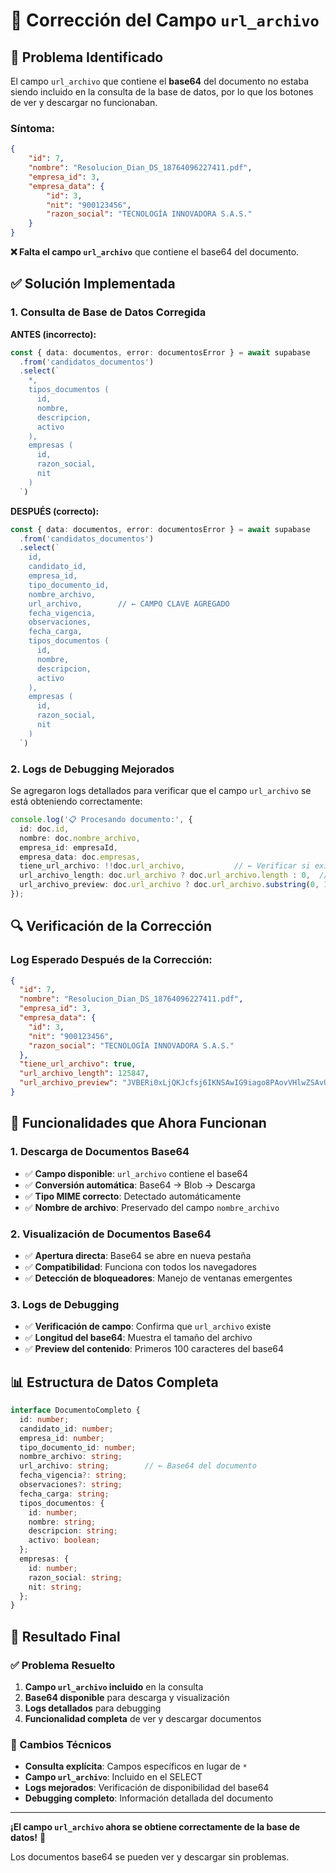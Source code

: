 # 🔧 Corrección del Campo `url_archivo`

## 🎯 **Problema Identificado**

El campo `url_archivo` que contiene el **base64** del documento no estaba siendo incluido en la consulta de la base de datos, por lo que los botones de ver y descargar no funcionaban.

### **Síntoma:**
```json
{
    "id": 7,
    "nombre": "Resolucion_Dian_DS_18764096227411.pdf",
    "empresa_id": 3,
    "empresa_data": {
        "id": 3,
        "nit": "900123456",
        "razon_social": "TECNOLOGÍA INNOVADORA S.A.S."
    }
}
```

**❌ Falta el campo `url_archivo`** que contiene el base64 del documento.

## ✅ **Solución Implementada**

### **1. Consulta de Base de Datos Corregida**

**ANTES (incorrecto):**
```typescript
const { data: documentos, error: documentosError } = await supabase
  .from('candidatos_documentos')
  .select(`
    *,
    tipos_documentos (
      id,
      nombre,
      descripcion,
      activo
    ),
    empresas (
      id,
      razon_social,
      nit
    )
  `)
```

**DESPUÉS (correcto):**
```typescript
const { data: documentos, error: documentosError } = await supabase
  .from('candidatos_documentos')
  .select(`
    id,
    candidato_id,
    empresa_id,
    tipo_documento_id,
    nombre_archivo,
    url_archivo,        // ← CAMPO CLAVE AGREGADO
    fecha_vigencia,
    observaciones,
    fecha_carga,
    tipos_documentos (
      id,
      nombre,
      descripcion,
      activo
    ),
    empresas (
      id,
      razon_social,
      nit
    )
  `)
```

### **2. Logs de Debugging Mejorados**

Se agregaron logs detallados para verificar que el campo `url_archivo` se está obteniendo correctamente:

```typescript
console.log('📋 Procesando documento:', {
  id: doc.id,
  nombre: doc.nombre_archivo,
  empresa_id: empresaId,
  empresa_data: doc.empresas,
  tiene_url_archivo: !!doc.url_archivo,           // ← Verificar si existe
  url_archivo_length: doc.url_archivo ? doc.url_archivo.length : 0,  // ← Longitud del base64
  url_archivo_preview: doc.url_archivo ? doc.url_archivo.substring(0, 100) + '...' : 'No disponible'  // ← Preview del base64
});
```

## 🔍 **Verificación de la Corrección**

### **Log Esperado Después de la Corrección:**
```json
{
  "id": 7,
  "nombre": "Resolucion_Dian_DS_18764096227411.pdf",
  "empresa_id": 3,
  "empresa_data": {
    "id": 3,
    "nit": "900123456",
    "razon_social": "TECNOLOGÍA INNOVADORA S.A.S."
  },
  "tiene_url_archivo": true,
  "url_archivo_length": 125847,
  "url_archivo_preview": "JVBERi0xLjQKJcfsj6IKNSAwIG9iago8PAovVHlwZSAvUGFnZQovUGFyZW50IDMgMCBSCi9NZWRpYUJveCBbMCAwIDU5NSA4NDJdCi9SZXNvdXJjZXMgPDwKL0ZvbnQgPDwKL0YxIDYgMCBSCj4+Cj4+Ci9Db250ZW50cyA3IDAgUgo+PgplbmRvYmoK..."
}
```

## 🚀 **Funcionalidades que Ahora Funcionan**

### **1. Descarga de Documentos Base64**
- ✅ **Campo disponible**: `url_archivo` contiene el base64
- ✅ **Conversión automática**: Base64 → Blob → Descarga
- ✅ **Tipo MIME correcto**: Detectado automáticamente
- ✅ **Nombre de archivo**: Preservado del campo `nombre_archivo`

### **2. Visualización de Documentos Base64**
- ✅ **Apertura directa**: Base64 se abre en nueva pestaña
- ✅ **Compatibilidad**: Funciona con todos los navegadores
- ✅ **Detección de bloqueadores**: Manejo de ventanas emergentes

### **3. Logs de Debugging**
- ✅ **Verificación de campo**: Confirma que `url_archivo` existe
- ✅ **Longitud del base64**: Muestra el tamaño del archivo
- ✅ **Preview del contenido**: Primeros 100 caracteres del base64

## 📊 **Estructura de Datos Completa**

```typescript
interface DocumentoCompleto {
  id: number;
  candidato_id: number;
  empresa_id: number;
  tipo_documento_id: number;
  nombre_archivo: string;
  url_archivo: string;        // ← Base64 del documento
  fecha_vigencia?: string;
  observaciones?: string;
  fecha_carga: string;
  tipos_documentos: {
    id: number;
    nombre: string;
    descripcion: string;
    activo: boolean;
  };
  empresas: {
    id: number;
    razon_social: string;
    nit: string;
  };
}
```

## 🎯 **Resultado Final**

### **✅ Problema Resuelto**
1. **Campo `url_archivo` incluido** en la consulta
2. **Base64 disponible** para descarga y visualización
3. **Logs detallados** para debugging
4. **Funcionalidad completa** de ver y descargar documentos

### **🔧 Cambios Técnicos**
- **Consulta explícita**: Campos específicos en lugar de `*`
- **Campo `url_archivo`**: Incluido en el SELECT
- **Logs mejorados**: Verificación de disponibilidad del base64
- **Debugging completo**: Información detallada del documento

---

**¡El campo `url_archivo` ahora se obtiene correctamente de la base de datos!** 🎉

Los documentos base64 se pueden ver y descargar sin problemas.
